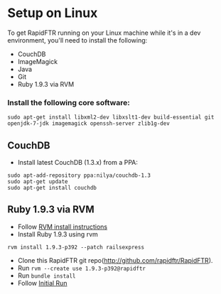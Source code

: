 # Setup on Linux

To get RapidFTR running on your Linux machine while it's in a dev environment, you'll need to install the following:

* CouchDB
* ImageMagick
* Java
* Git
* Ruby 1.9.3 via RVM

### Install the following core software:

```
sudo apt-get install libxml2-dev libxslt1-dev build-essential git openjdk-7-jdk imagemagick openssh-server zlib1g-dev
```

## CouchDB

* Install latest CouchDB (1.3.x) from a PPA:
```
sudo apt-add-repository ppa:nilya/couchdb-1.3
sudo apt-get update
sudo apt-get install couchdb
```

## Ruby 1.9.3 via RVM

* Follow [RVM install instructions](https://rvm.io/rvm/install/)
* Install Ruby 1.9.3 using rvm
```
rvm install 1.9.3-p392 --patch railsexpress
```
* Clone this RapidFTR git repo(http://github.com/rapidftr/RapidFTR).
* Run `rvm --create use 1.9.3-p392@rapidftr`
* Run `bundle install`
* Follow [Initial Run](initial-run.md)
